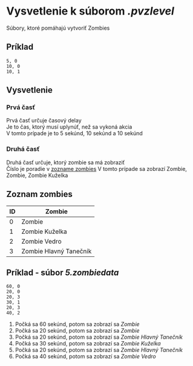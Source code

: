 # Vysvetlenie k súborom *.pvzlevel*
Súbory, ktoré pomáhajú vytvoriť Zombies  

## Príklad
```csv
5, 0
10, 0
10, 1
```

## Vysvetlenie
### Prvá časť
Prvá časť určuje časový delay  
Je to čas, ktorý musí uplynúť, než sa vykoná akcia  
V tomto prípade je to 5 sekúnd, 10 sekúnd a 10 sekúnd  

### Druhá časť
Druhá časť určuje, ktorý zombie sa má zobraziť  
Číslo je poradie v [zozname zombies](#zoznam-zombies)
V tomto prípade sa zobrazí Zombie, Zombie, Zombie Kuželka

## Zoznam zombies
| ID | Zombie                 |
|----|------------------------|
| 0  | Zombie                 |
| 1  | Zombie Kuželka         |
| 2  | Zombie Vedro           |
| 3  | Zombie Hlavný Tanečník |

## Príklad - súbor *5.zombiedata*
```csv
60, 0
20, 0
20, 3
30, 1
20, 3
40, 2
```

1. Počká sa 60 sekúnd, potom sa zobrazí sa *Zombie*
2. Počká sa 20 sekúnd, potom sa zobrazí sa *Zombie*
3. Počká sa 20 sekúnd, potom sa zobrazí sa *Zombie Hlavný Tanečník*
4. Počká sa 30 sekúnd, potom sa zobrazí sa *Zombie Kuželka*
5. Počká sa 20 sekúnd, potom sa zobrazí sa *Zombie Hlavný Tanečník*
6. Počká sa 40 sekúnd, potom sa zobrazí sa *Zombie Vedro*
